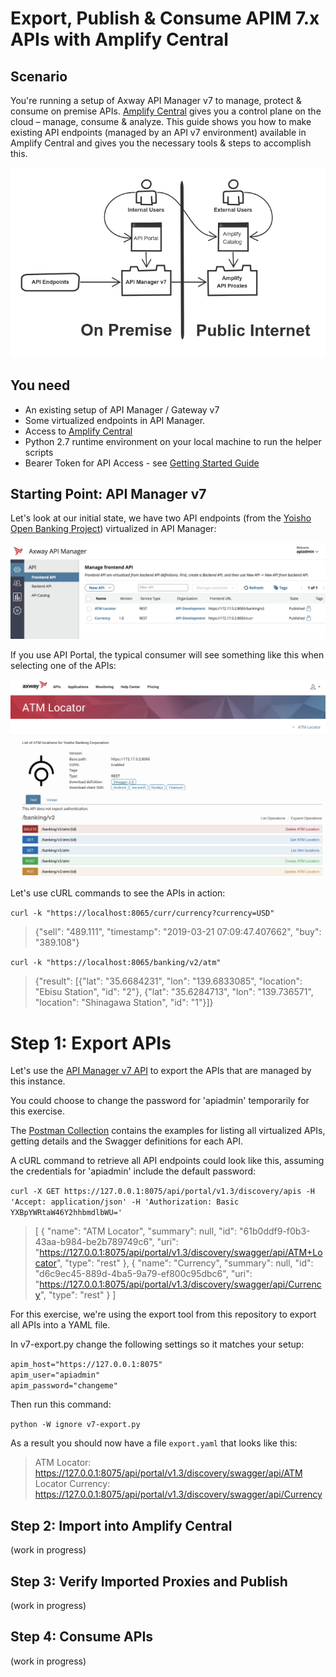 # Export, Publish & Consume APIM 7.x APIs with Amplify Central

## Scenario

You're running a setup of Axway API Manager v7 to manage, protect & consume on premise APIs. [Amplify Central](https://apicentral.axway.com) gives you a control plane on the cloud – manage, consume & analyze. This guide shows you how to make existing API endpoints (managed by an API v7 environment) available in Amplify Central and gives you the necessary tools & steps to accomplish this.

![](./resources/v7apic1.png)

## You need

* An existing setup of API Manager / Gateway v7
* Some virtualized endpoints in API Manager.
* Access to [Amplify Central](https://apicentral.axway.com)
* Python 2.7 runtime environment on your local machine to run the helper scripts
* Bearer Token for API Access - see [Getting Started Guide](api-getting-started.md)

## Starting Point: API Manager v7

Let's look at our initial state, we have two API endpoints (from the [Yoisho Open Banking Project](https://github.com/u1i/yoisho)) virtualized in API Manager:

![](./resources/v7-1.png)

If you use API Portal, the typical consumer will see something like this when selecting one of the APIs:

![](./resources/v7-2.png)

Let's use cURL commands to see the APIs in action:

`curl -k "https://localhost:8065/curr/currency?currency=USD"`

> {"sell": "489.111", "timestamp": "2019-03-21 07:09:47.407662", "buy": "389.108"}

`curl -k "https://localhost:8065/banking/v2/atm"`

> {"result": [{"lat": "35.6684231", "lon": "139.6833085", "location": "Ebisu Station", "id": "2"}, {"lat": "35.6284713", "lon": "139.736571", "location": "Shinagawa Station", "id": "1"}]}

# Step 1: Export APIs

Let's use the [API Manager v7 API](http://apidocs.axway.com/api_documentation/apimanager/7.5.3/api-manager-V_1_3-swagger.json) to export the APIs that are managed by this instance.

You could choose to change the password for 'apiadmin' temporarily for this exercise.

The [Postman Collection](apimv7-postman.json) contains the examples for listing all virtualized APIs, getting details and the Swagger definitions for each API.

A cURL command to retrieve all API endpoints could look like this, assuming the credentials for 'apiadmin' include the default password:

`curl -X GET https://127.0.0.1:8075/api/portal/v1.3/discovery/apis -H 'Accept: application/json' -H 'Authorization: Basic YXBpYWRtaW46Y2hhbmdlbWU='`

> [
    {
        "name": "ATM Locator",
        "summary": null,
        "id": "61b0ddf9-f0b3-43aa-b984-be2b789749c6",
        "uri": "https://127.0.0.1:8075/api/portal/v1.3/discovery/swagger/api/ATM+Locator",
        "type": "rest"
    },
    {
        "name": "Currency",
        "summary": null,
        "id": "d6c9ec45-889d-4ba5-9a79-ef800c95dbc6",
        "uri": "https://127.0.0.1:8075/api/portal/v1.3/discovery/swagger/api/Currency",
        "type": "rest"
    }
]

For this exercise, we're using the export tool from this repository to export all APIs into a YAML file.

In v7-export.py change the following settings so it matches your setup:

`apim_host="https://127.0.0.1:8075"`   
`apim_user="apiadmin"`   
`apim_password="changeme"`

Then run this command:

`python -W ignore v7-export.py`

As a result you should now have a file `export.yaml` that looks like this:

> ATM Locator: https://127.0.0.1:8075/api/portal/v1.3/discovery/swagger/api/ATM Locator
Currency: https://127.0.0.1:8075/api/portal/v1.3/discovery/swagger/api/Currency


## Step 2: Import into Amplify Central

(work in progress)

## Step 3: Verify Imported Proxies and Publish

(work in progress)

## Step 4: Consume APIs

(work in progress)
